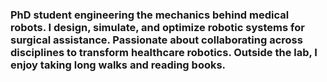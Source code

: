 ### PhD student engineering the mechanics behind medical robots. I design, simulate, and optimize robotic systems for surgical assistance. Passionate about collaborating across disciplines to transform healthcare robotics. Outside the lab, I enjoy taking long walks and reading books. 
